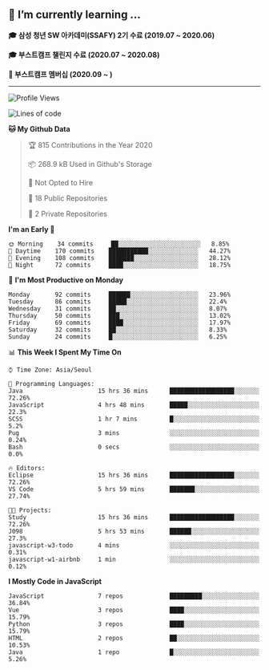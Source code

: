 ## 🌱 I’m currently learning ...

**🎓 삼성 청년 SW 아카데미(SSAFY) 2기 수료 (2019.07 ~ 2020.06)**

**🎓 부스트캠프 챌린지 수료 (2020.07 ~ 2020.08)**

**🏃  부스트캠프 멤버십 (2020.09 ~ )**
 
-----

<!--START_SECTION:waka-->
![Profile Views](http://img.shields.io/badge/Profile%20Views-7-blue)

![Lines of code](https://img.shields.io/badge/From%20Hello%20World%20I%27ve%20Written-34.5%20million%20lines%20of%20code-blue)

**🐱 My Github Data** 

> 🏆 815 Contributions in the Year 2020
 > 
> 📦 268.9 kB Used in Github's Storage 
 > 
> 🚫 Not Opted to Hire
 > 
> 📜 18 Public Repositories
 > 
> 🔑 2 Private Repositories 

**I'm an Early 🐤** 

```text
🌞 Morning    34 commits     ██░░░░░░░░░░░░░░░░░░░░░░░   8.85% 
🌆 Daytime    170 commits    ███████████░░░░░░░░░░░░░░   44.27% 
🌃 Evening    108 commits    ███████░░░░░░░░░░░░░░░░░░   28.12% 
🌙 Night      72 commits     ████░░░░░░░░░░░░░░░░░░░░░   18.75%

```
📅 **I'm Most Productive on Monday** 

```text
Monday       92 commits     ██████░░░░░░░░░░░░░░░░░░░   23.96% 
Tuesday      86 commits     █████░░░░░░░░░░░░░░░░░░░░   22.4% 
Wednesday    31 commits     ██░░░░░░░░░░░░░░░░░░░░░░░   8.07% 
Thursday     50 commits     ███░░░░░░░░░░░░░░░░░░░░░░   13.02% 
Friday       69 commits     ████░░░░░░░░░░░░░░░░░░░░░   17.97% 
Saturday     32 commits     ██░░░░░░░░░░░░░░░░░░░░░░░   8.33% 
Sunday       24 commits     █░░░░░░░░░░░░░░░░░░░░░░░░   6.25%

```


📊 **This Week I Spent My Time On** 

```text
⌚︎ Time Zone: Asia/Seoul

💬 Programming Languages: 
Java                     15 hrs 36 mins      ██████████████████░░░░░░░   72.26% 
JavaScript               4 hrs 48 mins       █████░░░░░░░░░░░░░░░░░░░░   22.3% 
SCSS                     1 hr 7 mins         █░░░░░░░░░░░░░░░░░░░░░░░░   5.2% 
Pug                      3 mins              ░░░░░░░░░░░░░░░░░░░░░░░░░   0.24% 
Bash                     0 secs              ░░░░░░░░░░░░░░░░░░░░░░░░░   0.0%

🔥 Editors: 
Eclipse                  15 hrs 36 mins      ██████████████████░░░░░░░   72.26% 
VS Code                  5 hrs 59 mins       ███████░░░░░░░░░░░░░░░░░░   27.74%

🐱‍💻 Projects: 
Study                    15 hrs 36 mins      ██████████████████░░░░░░░   72.26% 
J098                     5 hrs 53 mins       ██████░░░░░░░░░░░░░░░░░░░   27.3% 
javascript-w3-todo       4 mins              ░░░░░░░░░░░░░░░░░░░░░░░░░   0.31% 
javascript-w1-airbnb     1 min               ░░░░░░░░░░░░░░░░░░░░░░░░░   0.12%

```

**I Mostly Code in JavaScript** 

```text
JavaScript               7 repos             █████████░░░░░░░░░░░░░░░░   36.84% 
Vue                      3 repos             ████░░░░░░░░░░░░░░░░░░░░░   15.79% 
Python                   3 repos             ████░░░░░░░░░░░░░░░░░░░░░   15.79% 
HTML                     2 repos             ██░░░░░░░░░░░░░░░░░░░░░░░   10.53% 
Java                     1 repo              █░░░░░░░░░░░░░░░░░░░░░░░░   5.26%

```



<!--END_SECTION:waka-->
